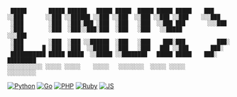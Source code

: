 ```
 █████       █████ ██████   █████ █████  █████ █████ █████    ███                
░░███       ░░███ ░░██████ ░░███ ░░███  ░░███ ░░███ ░░███    ░░░███              
 ░███        ░███  ░███░███ ░███  ░███   ░███  ░░███ ███       ░░░███            
 ░███        ░███  ░███░░███░███  ░███   ░███   ░░█████          ░░░███          
 ░███        ░███  ░███ ░░██████  ░███   ░███    ███░███          ███░           
 ░███      █ ░███  ░███  ░░█████  ░███   ░███   ███ ░░███       ███░             
 ███████████ █████ █████  ░░█████ ░░████████   █████ █████    ███░     █████████
░░░░░░░░░░░ ░░░░░ ░░░░░    ░░░░░   ░░░░░░░░  ░░░░░ ░░░░░              ░░░░░░░░░
```
[![Python](https://img.shields.io/badge/-Python-darkblue)](https://python.org)
[![Go](https://img.shields.io/badge/-Go-blue)](https://en.wikipedia.org/wiki/C%2B%2B)
[![PHP](https://img.shields.io/badge/-PHP-blueviolet)](https://php.net)
[![Ruby](https://img.shields.io/badge/-Ruby-red)](https://ruby-lang.org/en/)
[![JS](https://img.shields.io/badge/-JavaScript-yellow)](https://en.wikipedia.org/wiki/JavaScript)
